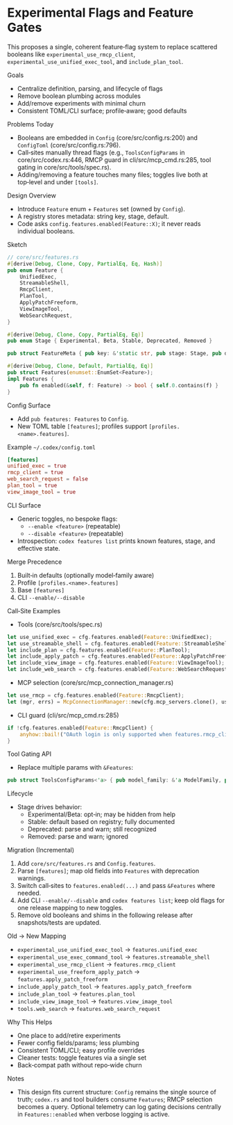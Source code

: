 # Experimental Flags and Feature Gates

This proposes a single, coherent feature‑flag system to replace scattered booleans like `experimental_use_rmcp_client`, `experimental_use_unified_exec_tool`, and `include_plan_tool`.

Goals
- Centralize definition, parsing, and lifecycle of flags
- Remove boolean plumbing across modules
- Add/remove experiments with minimal churn
- Consistent TOML/CLI surface; profile‑aware; good defaults

Problems Today
- Booleans are embedded in `Config` (core/src/config.rs:200) and `ConfigToml` (core/src/config.rs:796).
- Call‑sites manually thread flags (e.g., `ToolsConfigParams` in core/src/codex.rs:446, RMCP guard in cli/src/mcp_cmd.rs:285, tool gating in core/src/tools/spec.rs).
- Adding/removing a feature touches many files; toggles live both at top‑level and under `[tools]`.

Design Overview
- Introduce `Feature` enum + `Features` set (owned by `Config`).
- A registry stores metadata: string key, stage, default.
- Code asks `config.features.enabled(Feature::X)`; it never reads individual booleans.

Sketch
```rust
// core/src/features.rs
#[derive(Debug, Clone, Copy, PartialEq, Eq, Hash)]
pub enum Feature {
    UnifiedExec,
    StreamableShell,
    RmcpClient,
    PlanTool,
    ApplyPatchFreeform,
    ViewImageTool,
    WebSearchRequest,
}

#[derive(Debug, Clone, Copy, PartialEq, Eq)]
pub enum Stage { Experimental, Beta, Stable, Deprecated, Removed }

pub struct FeatureMeta { pub key: &'static str, pub stage: Stage, pub default_enabled: bool }

#[derive(Debug, Clone, Default, PartialEq, Eq)]
pub struct Features(enumset::EnumSet<Feature>);
impl Features {
    pub fn enabled(&self, f: Feature) -> bool { self.0.contains(f) }
}
```

Config Surface
- Add `pub features: Features` to `Config`.
- New TOML table `[features]`; profiles support `[profiles.<name>.features]`.

Example `~/.codex/config.toml`
```toml
[features]
unified_exec = true
rmcp_client = true
web_search_request = false
plan_tool = true
view_image_tool = true
```

CLI Surface
- Generic toggles, no bespoke flags:
  - `--enable <feature>` (repeatable)
  - `--disable <feature>` (repeatable)
- Introspection: `codex features list` prints known features, stage, and effective state.

Merge Precedence
1) Built‑in defaults (optionally model‑family aware)
2) Profile `[profiles.<name>.features]`
3) Base `[features]`
4) CLI `--enable/--disable`

Call‑Site Examples
- Tools (core/src/tools/spec.rs)
```rust
let use_unified_exec = cfg.features.enabled(Feature::UnifiedExec);
let use_streamable_shell = cfg.features.enabled(Feature::StreamableShell);
let include_plan = cfg.features.enabled(Feature::PlanTool);
let include_apply_patch = cfg.features.enabled(Feature::ApplyPatchFreeform);
let include_view_image = cfg.features.enabled(Feature::ViewImageTool);
let include_web_search = cfg.features.enabled(Feature::WebSearchRequest);
```

- MCP selection (core/src/mcp_connection_manager.rs)
```rust
let use_rmcp = cfg.features.enabled(Feature::RmcpClient);
let (mgr, errs) = McpConnectionManager::new(cfg.mcp_servers.clone(), use_rmcp, cfg.mcp_oauth_credentials_store_mode).await?;
```

- CLI guard (cli/src/mcp_cmd.rs:285)
```rust
if !cfg.features.enabled(Feature::RmcpClient) {
    anyhow::bail!("OAuth login is only supported when features.rmcp_client=true");
}
```

Tool Gating API
- Replace multiple params with `&Features`:
```rust
pub struct ToolsConfigParams<'a> { pub model_family: &'a ModelFamily, pub features: &'a Features }
```

Lifecycle
- Stage drives behavior:
  - Experimental/Beta: opt‑in; may be hidden from help
  - Stable: default based on registry; fully documented
  - Deprecated: parse and warn; still recognized
  - Removed: parse and warn; ignored

Migration (Incremental)
1) Add `core/src/features.rs` and `Config.features`.
2) Parse `[features]`; map old fields into `Features` with deprecation warnings.
3) Switch call‑sites to `features.enabled(...)` and pass `&Features` where needed.
4) Add CLI `--enable/--disable` and `codex features list`; keep old flags for one release mapping to new toggles.
5) Remove old booleans and shims in the following release after snapshots/tests are updated.

Old → New Mapping
- `experimental_use_unified_exec_tool` → `features.unified_exec`
- `experimental_use_exec_command_tool` → `features.streamable_shell`
- `experimental_use_rmcp_client` → `features.rmcp_client`
- `experimental_use_freeform_apply_patch` → `features.apply_patch_freeform`
- `include_apply_patch_tool` → `features.apply_patch_freeform`
- `include_plan_tool` → `features.plan_tool`
- `include_view_image_tool` → `features.view_image_tool`
- `tools.web_search` → `features.web_search_request`

Why This Helps
- One place to add/retire experiments
- Fewer config fields/params; less plumbing
- Consistent TOML/CLI; easy profile overrides
- Cleaner tests: toggle features via a single set
- Back‑compat path without repo‑wide churn

Notes
- This design fits current structure: `Config` remains the single source of truth; `codex.rs` and tool builders consume `Features`; RMCP selection becomes a query. Optional telemetry can log gating decisions centrally in `Features::enabled` when verbose logging is active.
